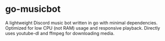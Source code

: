 # go-musicbot

A lightweight Discord music bot written in go with minimal dependencies. Optimized for low CPU (not RAM) usage and responsive playback. Directly uses youtube-dl and ffmpeg for downloading media.